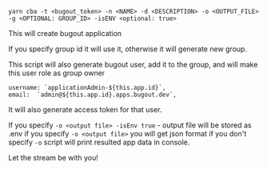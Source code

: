 ```
yarn cba -t <bugout_token> -n <NAME> -d <DESCRIPTION> -o <OUTPUT_FILE> -g <OPTIONAL: GROUP_ID> -isENV <optional: true>
```

This will create bugout application

If you specify group id it will use it, otherwise it will generate new group.

This script will also generate bugout user, add it to the group, and will make this user role as group owner

```
username: `applicationAdmin-${this.app.id}`,
email:  `admin@${this.app.id}.apps.bugout.dev`,
```

It will also generate access token for that user.

If you specify `-o <output file> -isEnv true` - output file will be stored as .env
if you specify `-o <output file>` you will get json format
if you don't specify `-o` script will print resulted app data in console.

Let the stream be with you!
